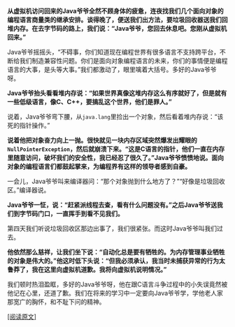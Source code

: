 **从虚拟机访问回来的Java爷爷全然不顾身体的疲惫，连夜找我们几个面向对象的编程语言商量类的继承安排。谈得晚了，便送我们出方法，要垃圾回收器送我们回堆内存。在去字节码的路上，我们说：“Java爷爷，您回去休息吧。您刚从虚拟机回来。”**

Java爷爷摇摇头，“不碍事，你们知道现在编程世界有很多语言不支持跨平台，不断给我们制造兼容性问题。你们是面向对象编程语言的未来，你们的事情便是编程语言的大事，是头等大事。”我们都激动了，眼里噙着大括号。多好的Java爷爷呀。

**Java爷爷抬头看看堆内存说：“如果世界真像这堆内存这么有序就好了，但是就有一些低级语言，像C、C++，要搞乱这个世界，他们是罪人。”**

说着，Java爷爷弯下腰，从`java.lang`里捡出一个对象，然后看着堆内存说：“该死的指针操作。”

**说着他把对象奋力向上一抛。很快就见一块内存区域突然爆发出耀眼的`NullPointerException`，然后就崩溃下来。“这是C语言的指针，他们一直在内存里随意访问，破坏我们的安全性，我已经忍了很久了。”Java爷爷愤愤地说。面向对象的编程语言们都鼓起掌来，为编程界有这样的领导者感到自豪。**

一会儿，Java爷爷叫来编译器问：“那个对象抛到什么地方了？”“好像是垃圾回收区。”编译器说。

**Java爷爷一怔，说：“赶紧派线程去查，看有什么问题没有。”之后Java爷爷送我们到字节码门口，一直挥手到看不见我们。**

第四天我们听说垃圾回收区那边出事了，我们很紧张。而这时Java爷爷叫我们过去。

**他依然那么慈祥，让我们坐下说：“自动化总是要有牺牲的。为内存管理事业牺牲的对象是伟大的。”他这时低下头说：“但我必须承认，我当时未捕获异常的行为太鲁莽了，我在这里向虚拟机道歉。我将向虚拟机说明情况。”**

我们顿时热泪盈眶，多好的Java爷爷呀，他在跟C语言斗争过程中的小失误竟然被他记在心里，还道了歉。我们在将来的学习中一定要向Java爷爷学，学他老人家那宽广的胸怀，和不耻下问的精神。

[[阅读原文]](https://zhuanlan.zhihu.com/p/5147086334?s_r=0)
